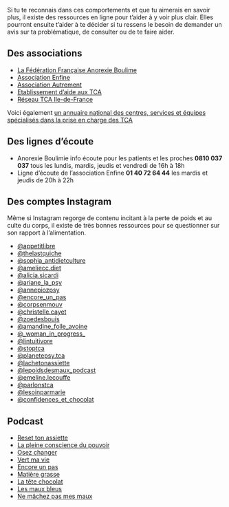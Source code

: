 Si tu te reconnais dans ces comportements et que tu aimerais en savoir plus, il existe des ressources en ligne pour t’aider à y voir plus clair. Elles pourront ensuite t’aider à te décider si tu ressens le besoin de demander un avis sur ta problématique, de consulter ou de te faire aider.

## Des associations

-	[La Fédération Française Anorexie Boulime](https://www.ffab.fr)
-	[Association Enfine](https://www.enfine.com)
-	[Association Autrement](https://www.anorexie-et-boulimie.fr)
-	[Etablissement d’aide aux TCA](https://www.endat.fr)
-	[Réseau TCA Ile-de-France](https://www.reseautca-idf.org)

Voici également [un annuaire national des centres, services et équipes spécialisés dans la prise en charge des TCA](https://www.ffab.fr/annuaire-2021)

## Des lignes d’écoute 

- Anorexie Boulimie info écoute pour les patients et les proches **0810 037 037** tous les lundis, mardis, jeudis et vendredi de 16h à 18h
- Ligne d’écoute de l’association Enfine **01 40 72 64 44** les mardis et jeudis de 20h à 22h

## Des comptes Instagram

Même si Instagram regorge de contenu incitant à la perte de poids et au culte du corps, il existe de très bonnes ressources pour se questionner sur son rapport à l’alimentation.

- [@appetitlibre](https://www.instagram.com/appetitlibre/)
- [@thelastquiche](https://www.instagram.com/thelastquiche/)
- [@sophia_antidietculture](https://www.instagram.com/sophia_antidietculture/)
- [@ameliecc.diet](https://www.instagram.com/ameliecc.diet/)
- [@alicia.sicardi](https://www.instagram.com/alicia.sicardi/)
- [@ariane_la_psy](https://www.instagram.com/ariane_la_psy/)
- [@annepiozpsy](https://www.instagram.com/annepiozpsy/)
- [@encore_un_pas](https://www.instagram.com/encore_un_pas/)
- [@corpsenmouv](https://www.instagram.com/corpsenmouv/)
- [@christelle.cayet](https://www.instagram.com/christelle.cayet/)
- [@zoedesbouis](https://www.instagram.com/zoedesbouis/)
- [@amandine_folle_avoine](https://www.instagram.com/amandine_folle_avoine/)
- [@\_woman\_in\_progress\_](https://www.instagram.com/_woman_in_progress_/)
- [@lintuitivore](https://www.instagram.com/lintuitivore/)
- [@stoptca](https://www.instagram.com/stoptca/)
- [@planetepsy.tca](https://www.instagram.com/planetepsy.tca/)
- [@lachetonassiette](https://www.instagram.com/lachetonassiette/)
- [@lepoidsdesmaux_podcast](https://www.instagram.com/lepoidsdesmaux_podcast/)
- [@emeline.lecouffe](https://www.instagram.com/emeline.lecouffe/)
- [@parlonstca](https://www.instagram.com/parlonstca/)
- [@lesoinparmarie](https://www.instagram.com/lesoinparmarie/)
- [@confidences_et_chocolat](https://www.instagram.com/confidences_et_chocolat/)

## Podcast

- [Reset ton assiette](https://linktr.ee/thelastquiche)
- [La pleine conscience du pouvoir](https://podcasts-francais.fr/podcast/la-pleine-conscience-du-pouvoir)
- [Osez changer](https://christellecayet.fr/podcast/)
- [Vert ma vie](https://auvertaveclili.fr/podcast/)
- [Encore un pas](https://www.alizeeperrin.fr/podcast-encore-un-pas)
- [Matière grasse](https://graspolitique.wordpress.com/tag/matiere-grasse/)
- [La tête chocolat](https://latetechocolat.com/)
- [Les maux bleus](http://placedessciences.fr/nos-podcasts/les-maux-bleus/)
- [Ne mâchez pas mes maux](https://podcasts-francais.fr/podcast/ne-machez-pas-mes-maux)
